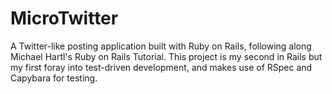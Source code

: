 # MicroTwitter

A Twitter-like posting application built with Ruby on Rails, following along Michael Hartl's Ruby on Rails Tutorial. This project is my second in Rails but my first foray into test-driven development, and makes use of RSpec and Capybara for testing.